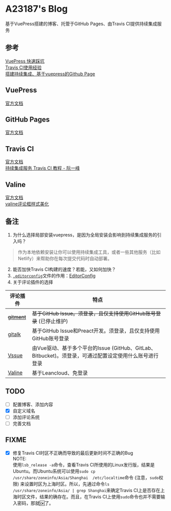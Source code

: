 # A23187's Blog
基于VuePress搭建的博客、托管于GitHub Pages、由Travis CI提供持续集成服务

## 参考 
[VuePress 快速踩坑](https://zhuanlan.zhihu.com/p/36116211)  
[Travis CI使用经验](https://segmentfault.com/a/1190000016603414?utm_source=tag-newest#articleHeader2)  
[搭建持续集成、基于vuepress的Github Page](https://zhuanlan.zhihu.com/p/36390666)  

## VuePress
[官方文档](https://vuepress.vuejs.org/zh/guide/)  

## GitHub Pages
[官方文档](https://pages.github.com/)  

## Travis CI
[官方文档](https://docs.travis-ci.com/)  
[持续集成服务 Travis CI 教程 - 阮一峰](http://www.ruanyifeng.com/blog/2017/12/travis_ci_tutorial.html)  

## Valine
[官方文档](https://valine.js.org)  
[valine评论框样式美化](https://me.idealli.com/post/2d5da13e.html)  

## 备注
1. 为什么选择局部安装vuepress，是因为全局安装会影响到持续集成服务的引入吗？
> 作为本地依赖安装让你可以使用持续集成工具，或者一些其他服务（比如 Netlify）来帮助你在每次提交代码时自动部署。
2. 能否加快Travis CI构建的速度？若能，又如何加快？
3. [`.editorconfig`](.editorconfig)文件的作用：[EditorConfig](https://editorconfig.org/)  
4. 关于评论插件的选择  

评论插件|特点
--|--
~~[gitment](https://imsun.net/posts/gitment-introduction/)~~|~~基于GitHub Issue。须登录，且仅支持使用GitHub账号登录~~ (已停止维护)
[gitalk](https://gitalk.github.io/)|基于GitHub Issue和Preact开发。须登录，且仅支持使用GitHub账号登录
[Vssue](https://vssue.js.org/zh/)|由Vue驱动、基于多个平台的Issue (GitHub、GitLab、Bitbucket)。须登录，可通过配置设定使用什么账号进行登录
[Valine](https://valine.js.org)|基于Leancloud、免登录

## TODO
- [ ] 配置博客、添加内容
- [x] 自定义域名
- [ ] 添加评论系统
- [ ] 完善文档

## FIXME
- [x] 修复Travis CI时区不正确而导致的最后更新时间不正确的Bug  
  NOTE:  
  使用`lsb_release -a`命令，查看Travis CI所使用的Linux发行版，结果是Ubuntu。而Ubuntu系统可以使用`sudo cp /usr/share/zoneinfo/Asia/Shanghai  /etc/localtime`命令 (注意，`sudo`权限) 来设置时区为上海时区。所以，先通过命令`ls /usr/share/zoneinfo/Asia/ | grep Shanghai`来确定Travis CI上是否存在上海时区文件，结果的确存在。而且，在Travis CI上使用`sudo`命令也并不需要输入密码，那就🆗了。